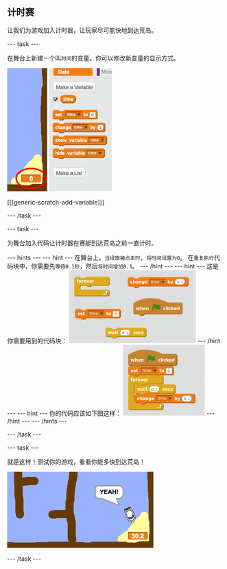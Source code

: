 ## 计时赛

让我们为游戏加入计时器，让玩家尽可能快地到达荒岛。

\--- task \---

在舞台上新建一个叫`时间`的变量。你可以修改新变量的显示方式。

![截屏](images/boat-variable.png)

[[[generic-scratch-add-variable]]]

\--- /task \---

\--- task \---

为舞台加入代码让计时器在赛艇到达荒岛之前一直计时。

\--- hints \--- \--- hint \--- 在舞台上，`当绿旗被点击时`，`将时间设置为0`。 在`重复执行`代码块中，你需要先`等待0.1秒`，然后`将时间增加0.1`。 \--- /hint \--- \--- hint \--- 这是你需要用到的代码块： ![screenshot](images/boat-time-blocks.png) \--- /hint \--- \--- hint \--- 你的代码应该如下图这样： ![screenshot](images/boat-time-code.png) \--- /hint \--- \--- /hints \---

\--- /task \---

\--- task \---

就是这样！测试你的游戏，看看你能多快到达荒岛！

![截屏](images/boat-variable-test.png)

\--- /task \---